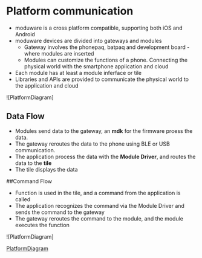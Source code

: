 # Platform communication 

* moduware is a cross platform compatible, supporting both iOS and Android
* moduware devices are divided into gateways and modules
    * Gateway involves the phonepaq, batpaq and development board - where modules are inserted
    * Modules can customize the functions of a phone.  Connecting the physical world with the smartphone application and cloud
* Each module has at least a module inferface or tile 
* Libraries and APIs are provided to communicate the physical world to the application and cloud 

![PlatformDiagram]

## Data Flow

* Modules send data to the gateway, an **mdk** for the firmware proess the data. 
* The gateway reroutes the data to the phone using BLE or USB communication. 
* The application process the data with the **Module Driver**, and routes the data to the **tile**
* The tile displays the data

##Command Flow

* Function is used in the tile, and a command from the application is called
* The application recognizes the command via the Module Driver and sends the command to the gateway
* The gateway reroutes the command to the module, and the module executes the function

![PlatformDiagram]


[PlatformDiagram]()